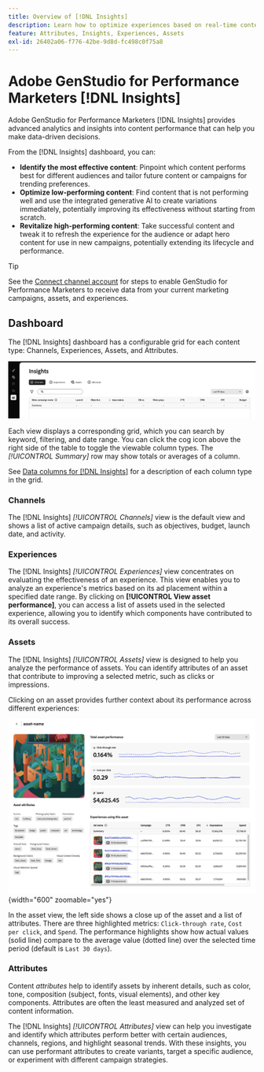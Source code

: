 ```yaml
---
title: Overview of [!DNL Insights]
description: Learn how to optimize experiences based on real-time content performance metrics.
feature: Attributes, Insights, Experiences, Assets
exl-id: 26402a06-f776-42be-9d8d-fc498c0f75a8
---
```

# Adobe GenStudio for Performance Marketers [!DNL Insights]

Adobe GenStudio for Performance Marketers [!DNL Insights] provides advanced analytics and insights into content performance that can help you make data-driven decisions.

From the [!DNL Insights] dashboard, you can:

- **Identify the most effective content**: Pinpoint which content performs best for different audiences and tailor future content or campaigns for trending preferences.
- **Optimize low-performing content**: Find content that is not performing well and use the integrated generative AI to create variations immediately, potentially improving its effectiveness without starting from scratch.
- **Revitalize high-performing content**: Take successful content and tweak it to refresh the experience for the audience or adapt hero content for use in new campaigns, potentially extending its lifecycle and performance.

>[!TIP]
>
>See the [Connect channel account](connect-channel.md) for steps to enable GenStudio for Performance Marketers to receive data from your current marketing campaigns, assets, and experiences.

## Dashboard

The [!DNL Insights] dashboard has a configurable grid for each content type: Channels, Experiences, Assets, and Attributes.

![[!DNL Insights] dashboard](/help/assets/insights-dashboard.png)

Each view displays a corresponding grid, which you can search by keyword, filtering, and date range. You can click the cog icon above the right side of the table to toggle the viewable column types. The _[!UICONTROL Summary]_ row may show totals or averages of a column.

See [Data columns for [!DNL Insights]](data-columns.md) for a description of each column type in the grid.

### Channels

The [!DNL Insights] _[!UICONTROL Channels]_ view is the default view and shows a list of active campaign details, such as objectives, budget, launch date, and activity.

### Experiences

The [!DNL Insights] _[!UICONTROL Experiences]_ view concentrates on evaluating the effectiveness of an experience. This view enables you to analyze an experience's metrics based on its ad placement within a specified date range. By clicking on **[!UICONTROL View asset performance]**, you can access a list of assets used in the selected experience, allowing you to identify which components have contributed to its overall success.

### Assets

The [!DNL Insights] _[!UICONTROL Assets]_ view is designed to help you analyze the performance of assets. You can identify attributes of an asset that contribute to improving a selected metric, such as clicks or impressions.

Clicking on an asset provides further context about its performance across different experiences:

![Asset view](/help/assets/insights-asset-view.png){width="600" zoomable="yes"}

In the asset view, the left side shows a close up of the asset and a list of attributes. There are three highlighted metrics: `Click-through rate`, `Cost per click`, and `Spend`. The performance highlights show how actual values (solid line) compare to the average value (dotted line) over the selected time period (default is `Last 30 days`).

### Attributes

Content _attributes_ help to identify assets by inherent details, such as color, tone, composition (subject, fonts, visual elements), and other key components. Attributes are often the least measured and analyzed set of content information.

The [!DNL Insights] _[!UICONTROL Attributes]_ view can help you investigate and identify which attributes perform better with certain audiences, channels, regions, and highlight seasonal trends. With these insights, you can use performant attributes to create variants, target a specific audience, or experiment with different campaign strategies.
